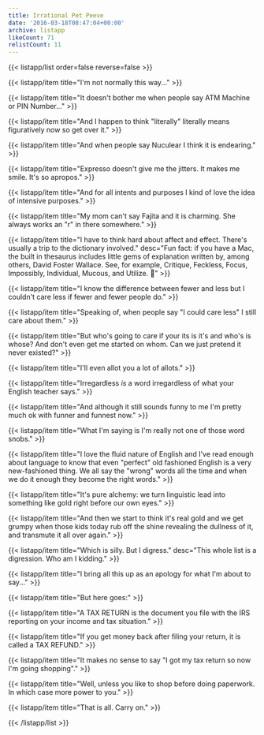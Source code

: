 ```yaml
---
title: Irrational Pet Peeve
date: '2016-03-18T08:47:04+00:00'
archive: listapp
likeCount: 71
relistCount: 11
---
```



{{< listapp/list order=false reverse=false >}}

   {{< listapp/item title="I'm not normally this way..." >}}

   {{< listapp/item title="It doesn't bother me when people say ATM Machine or PIN Number..." >}}

   {{< listapp/item title="And I happen to think \"literally\" literally means figuratively now so get over it." >}}

   {{< listapp/item title="And when people say Nuculear I think it is endearing." >}}

   {{< listapp/item title="Expresso doesn't give me the jitters. It makes me smile. It's so apropos." >}}

   {{< listapp/item title="And for all intents and purposes I kind of love the idea of intensive purposes." >}}

   {{< listapp/item title="My mom can't say Fajita and it is charming. She always works an \"r\" in there somewhere." >}}

   {{< listapp/item title="I have to think hard about affect and effect. There's usually a trip to the dictionary involved."
      desc="Fun fact: if you have a Mac, the built in thesaurus includes little gems of explanation written by, among others, David Foster Wallace. See, for example, Critique, Feckless, Focus, Impossibly, Individual, Mucous, and Utilize. 💯" >}}

   {{< listapp/item title="I know the difference between fewer and less but I couldn't care less if fewer and fewer people do." >}}

   {{< listapp/item title="Speaking of, when people say \"I could care less\" I still care about them." >}}

   {{< listapp/item title="But who's going to care if your its is it's and who's is whose? And don't even get me started on whom. Can we just pretend it never existed?" >}}

   {{< listapp/item title="I'll even allot you a lot of allots." >}}

   {{< listapp/item title="Irregardless *is* a word irregardless of what your English teacher says." >}}

   {{< listapp/item title="And although it still sounds funny to me I'm pretty much ok with funner and funnest now." >}}

   {{< listapp/item title="What I'm saying is I'm really not one of those word snobs." >}}

   {{< listapp/item title="I love the fluid nature of English and I've read enough about language to know that even \"perfect\" old fashioned English is a very new-fashioned thing. We all say the \"wrong\" words all the time and when we do it enough they become the right words." >}}

   {{< listapp/item title="It's pure alchemy: we turn linguistic lead into something like gold right before our own eyes." >}}

   {{< listapp/item title="And then we start to think it's real gold and we get grumpy when those kids today rub off the shine revealing the dullness of it, and transmute it all over again." >}}

   {{< listapp/item title="Which is silly. But I digress."
      desc="This whole list is a digression. Who am I kidding." >}}

   {{< listapp/item title="I bring all this up as an apology for what I'm about to say..." >}}

   {{< listapp/item title="But here goes:" >}}

   {{< listapp/item title="A TAX RETURN is the document you file with the IRS reporting on your income and tax situation." >}}

   {{< listapp/item title="If you get money back after filing your return, it is called a TAX REFUND." >}}

   {{< listapp/item title="It makes no sense to say \"I got my tax return so now I'm going shopping\"." >}}

   {{< listapp/item title="Well, unless you like to shop before doing paperwork. In which case more power to you." >}}

   {{< listapp/item title="That is all. Carry on." >}}

{{< /listapp/list >}}
